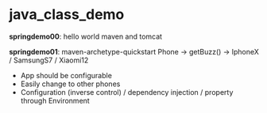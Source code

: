 # java_class_demo
**springdemo00**: hello world maven and tomcat

**springdemo01**: maven-archetype-quickstart 
Phone → getBuzz() → IphoneX / SamsungS7 / Xiaomi12
- App should be configurable
- Easily change to other phones
- Configuration (inverse control) / dependency injection / property through Environment

